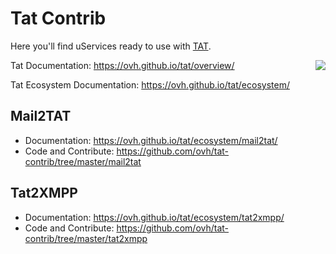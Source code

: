 # Tat Contrib

Here you'll find uServices ready to use with [TAT](http://ovh.github.io/tat/).

<img align="right" src="https://raw.githubusercontent.com/ovh/tat/master/tat.png">

Tat Documentation: https://ovh.github.io/tat/overview/

Tat Ecosystem Documentation: https://ovh.github.io/tat/ecosystem/


## Mail2TAT

* Documentation: https://ovh.github.io/tat/ecosystem/mail2tat/
* Code and Contribute: https://github.com/ovh/tat-contrib/tree/master/mail2tat

## Tat2XMPP

* Documentation: https://ovh.github.io/tat/ecosystem/tat2xmpp/
* Code and Contribute: https://github.com/ovh/tat-contrib/tree/master/tat2xmpp

